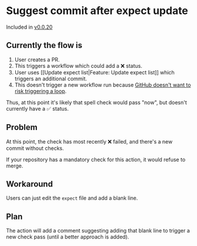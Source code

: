 # Suggest commit after expect update

Included in [v0.0.20](https://github.com/check-spelling/check-spelling/releases/tag/v0.0.20)

## Currently the flow is

1. User creates a PR.
2. This triggers a workflow which could add a ❌ status.
3. User uses [[Update expect list|Feature: Update expect list]] which triggers an additional commit.
4. This doesn't trigger a new workflow run because [GitHub doesn't want to risk triggering a loop](https://docs.github.com/en/actions/reference/authentication-in-a-workflow#using-the-github_token-in-a-workflow).

Thus, at this point it's likely that spell check would pass "now", but doesn't currently have a ✅ status.

## Problem

At this point, the check has most recently ❌ failed, and there's a new commit without checks.

If your repository has a mandatory check for this action, it would refuse to merge.

## Workaround

Users can just edit the `expect` file and add a blank line.

## Plan

The action will add a comment suggesting adding that blank line to trigger a new check pass (until a better approach is added).
